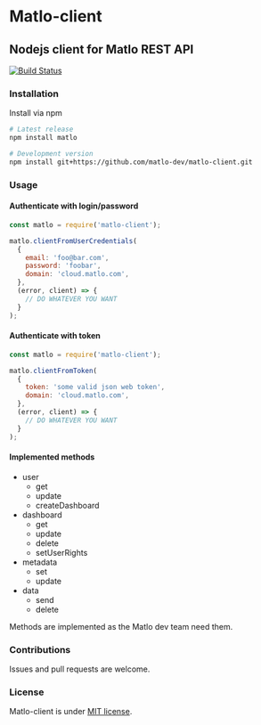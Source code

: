 # Matlo-client

## Nodejs client for Matlo REST API

[![Build Status](https://travis-ci.org/Matlo-dev/matlo-client.svg?branch=master)](https://travis-ci.org/Matlo-dev/matlo-client)

### Installation

Install via npm

```bash
# Latest release
npm install matlo

# Development version
npm install git+https://github.com/matlo-dev/matlo-client.git
```

### Usage

#### Authenticate with login/password

```js
const matlo = require('matlo-client');

matlo.clientFromUserCredentials(
  {
    email: 'foo@bar.com',
    password: 'foobar',
    domain: 'cloud.matlo.com',
  },
  (error, client) => {
    // DO WHATEVER YOU WANT
  }
);
```

#### Authenticate with token

```js
const matlo = require('matlo-client');

matlo.clientFromToken(
  {
    token: 'some valid json web token',
    domain: 'cloud.matlo.com',
  },
  (error, client) => {
    // DO WHATEVER YOU WANT
  }
);
```

#### Implemented methods

* user
  * get
  * update
  * createDashboard
* dashboard
  * get
  * update
  * delete
  * setUserRights
* metadata
  * set
  * update
* data
  * send
  * delete

Methods are implemented as the Matlo dev team need them.

### Contributions

Issues and pull requests are welcome.

### License

Matlo-client is under [MIT license](./LICENSE).
